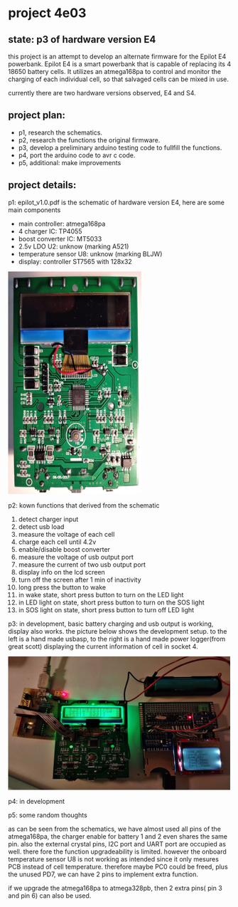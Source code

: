 # project 4e03

## state: p3 of hardware version E4

this project is an attempt to develop an alternate firmware for the Epilot E4 powerbank. Epilot E4 is a smart powerbank that is capable of replacing its 4 18650 battery cells. It utilizes an atmega168pa to control and monitor the charging of each individual cell, so that salvaged cells can be mixed in use.

currently there are two hardware versions observed, E4 and S4.

## project plan:

* p1, research the schematics.
* p2, research the functions the original firmware.
* p3, develop a preliminary arduino testing code to fullfill the functions.
* p4, port the arduino code to avr c code.
* p5, additional: make improvements

## project details:

p1: epilot_v1.0.pdf is the schematic of hardware version E4, here are some main components
* main controller: atmega168pa
* 4 charger IC: TP4055
* boost converter IC: MT5033
* 2.5v LDO U2: unknow (marking A521)
* temperature sensor U8: unknow (marking BLJW)
* display: controller ST7565 with 128x32

<img src="https://raw.githubusercontent.com/cosailer/4e03/master/front_s.jpg" width="300" height="500">

p2: kown functions that derived from the schematic
1. detect charger input
2. detect usb load
3. measure the voltage of each cell
4. charge each cell until 4.2v
5. enable/disable boost converter
6. measure the voltage of usb output port
7. measure the current of two usb output port
8. display info on the lcd screen
9. turn off the screen after 1 min of inactivity
10. long press the button to wake
11. in wake state, short press button to turn on the LED light
12. in LED light on state, short press button to turn on the SOS light
13. in SOS light on state, short press button to turn off LED light

p3: in development, basic battery charging and usb output is working, display also works. the picture below shows the development setup. to the left is a hand made usbasp, to the right is a hand made power logger(from great scott) displaying the current information of cell in socket 4.

<img src="https://raw.githubusercontent.com/cosailer/4e03/master/E4_0_s.jpg" width="500" height="300">

p4: in development

p5: some random thoughts

as can be seen from the schematics, we have almost used all pins of the atmega168pa, the charger enable for battery 1 and 2 even shares the same pin. also the external crystal pins, I2C port and UART port are occupied as well. there fore the function upgradeability is limited. however the onboard temperature sensor U8 is not working as intended since it only mesures PCB instead of cell temperature. therefore maybe PC0 could be freed, plus the unused PD7, we can have 2 pins to implement extra function.

if we upgrade the atmega168pa to atmega328pb, then 2 extra pins( pin 3 and pin 6) can also be used.


